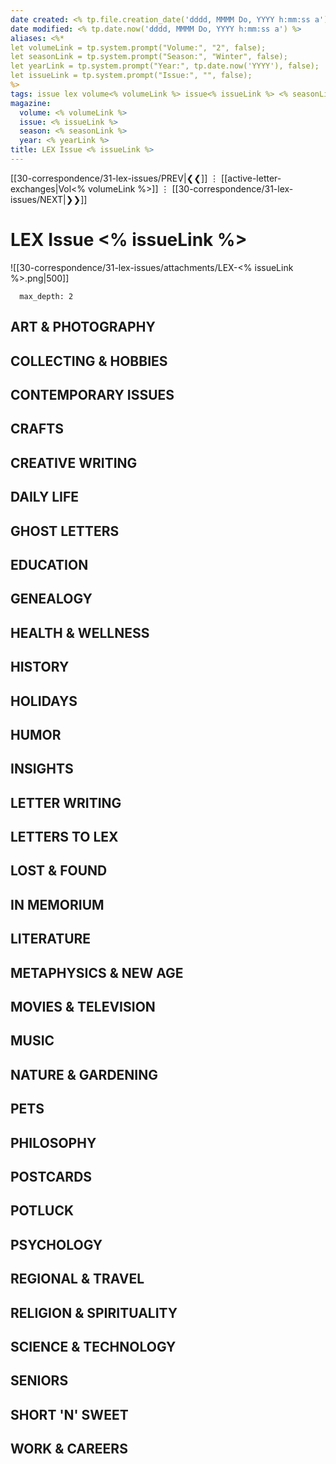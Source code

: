 ```yaml
---
date created: <% tp.file.creation_date('dddd, MMMM Do, YYYY h:mm:ss a') %>
date modified: <% tp.date.now('dddd, MMMM Do, YYYY h:mm:ss a') %>
aliases: <%*
let volumeLink = tp.system.prompt("Volume:", "2", false);
let seasonLink = tp.system.prompt("Season:", "Winter", false);
let yearLink = tp.system.prompt("Year:", tp.date.now('YYYY'), false);
let issueLink = tp.system.prompt("Issue:", "", false);
%>
tags: issue lex volume<% volumeLink %> issue<% issueLink %> <% seasonLink %> <% yearLink %>
magazine:
  volume: <% volumeLink %>
  issue: <% issueLink %>
  season: <% seasonLink %>
  year: <% yearLink %>
title: LEX Issue <% issueLink %>
---
```


[[30-correspondence/31-lex-issues/PREV|❮❮]] ⋮ [[active-letter-exchanges|Vol<% volumeLink %>]] ⋮ [[30-correspondence/31-lex-issues/NEXT|❯❯]]

# LEX Issue <% issueLink %>

![[30-correspondence/31-lex-issues/attachments/LEX-<% issueLink %>.png|500]]

```toc
  max_depth: 2
```

## ART & PHOTOGRAPHY

## COLLECTING & HOBBIES

## CONTEMPORARY ISSUES

## CRAFTS

## CREATIVE WRITING

## DAILY LIFE

## GHOST LETTERS

## EDUCATION

## GENEALOGY

## HEALTH & WELLNESS

## HISTORY

## HOLIDAYS

## HUMOR

## INSIGHTS

## LETTER WRITING

## LETTERS TO LEX

## LOST & FOUND

## IN MEMORIUM

## LITERATURE

## METAPHYSICS & NEW AGE

## MOVIES & TELEVISION

## MUSIC

## NATURE & GARDENING

## PETS

## PHILOSOPHY

## POSTCARDS

## POTLUCK

## PSYCHOLOGY

## REGIONAL & TRAVEL

## RELIGION & SPIRITUALITY

## SCIENCE & TECHNOLOGY

## SENIORS

## SHORT 'N' SWEET

## WORK & CAREERS

